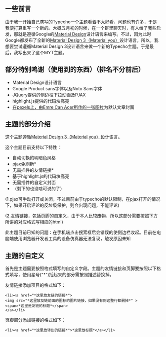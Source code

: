 一些前言
------

由于我一开始自己瞎写的Typecho一个主题看着不太好看，问题也有许多，于是我便打算重写一个新的。大概五月初的时候，在一个群里聊天时，有人给了我些启发，那就是遵循Google的[Material Design][1]设计语言来编写。不过，因为此时Google都发布了全新的[Material Design 3（Material you）][2]设计语言，所以，我想要尝试遵循Material Design 3设计语言来做一个新的Typecho主题。于是最后，我写出来了这个MYT主题。

部分特别鸣谢（使用到的东西）（排名不分前后）
-------

 - Material Design设计语言
 - Google Product sans字体以及Noto Sans字体
 - JQuery提供的侧边栏下拉动画及PJAX
 - highlight.js提供的代码块高亮
 - [在pexels上，由Emre Can Acer所作的一张图片][3]为默认文章封面

主题的部分介绍
------

这个主题遵循[Material Design 3（Material you）][2]设计语言。

这个主题目前支持以下特性：

 - 自动切换的明暗色风格
 - pjax免刷新*
 - 无需插件的友情链接*
 - 基于highlight.js的代码块高亮
 - 无需插件的自定义封面
 - （剩下的也没啥可说的了）

(1.pjax可手动打开或关闭，不过目前由于typecho的默认限制，在pjax打开的情况下，如果开启评论的反垃圾保护，则会出现问题，不能评论)

(2.友情链接，包括页脚的自定义，由于本人比较废物，所以这部分需要按照下方所讲的对应格式写相应的html)

此主题目前已知的问题：在手机端点击搜索框后会错误的使侧边栏收起。目前在电脑端使用浏览器开发者工具的设备仿真器无法复现，触发原因未知

主题的自定义
-----------

首先是主题需要按照格式填写的自定义字段。主题的友情链接和页脚要按照以下格式填写，使用星号("*")括起来的部分需按照描述替换掉。

友情链接添加项目的格式如下：

```
<li><a href="*这里放友链的链接*">
<img src="*这里放友链前面的图标的图片链接，如果没有则这整行都删掉*" >
<span>*这里是友链的标题*</span>
</a></li>
```

页脚部分添加链接的格式如下：
```
<li><a href="*这里放转到的链接*">*这里放标题*</a></li>
```


  [1]: https://material.io/
  [2]: https://m3.material.io/
  [3]: https://www.pexels.com/zh-cn/photo/2110951/
